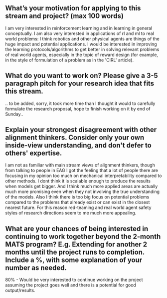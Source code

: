 ## What’s your motivation for applying to this stream and project? (max 100 words)

I am very interested in reinforcement learning and in learning in general conceptually. I am also very interested in applications of rl and ml to real world problems: I think robotics and other physical agents are things of the huge impact and potential applications. I would be interested in improving the learning protocols/algorithms to get better in solving relevant problems of real world agents, especially in the topic of reward design (for example, in the style of formulation of a problem as in the 'CIRL' article). 

## What do you want to work on? Please give a 3-5 paragraph pitch for your research idea that fits this stream.


.. to be added, sorry, it took more time than I thought it would to carefully formulate the research proposal, hope to finish working on it by end of Sunday..

## Explain your strongest disagreement with other alignment thinkers. Consider only your own inside-view understanding, and don't defer to others' expertise.

I am not as familiar with main stream views of alignment thinkers, though from talking to people in EAG I got the feeling that a lot of people there are focusing in my opinion too much on mechanical interpretability compared to other methods. I dont think it is scalable enough to produce the results when models get bigger. And I think much more applied areas are actually much more promising even when they not involving the true understanding of the models. Also I think there is too big focus on potential problems compared to the problems that already exist or can exist in the closest nearest future. For this reason red-teaming and real world agent safety styles of research directions seem to me much more appealing.  


## What are your chances of being interested in continuing to work together beyond the 2-month MATS program? E.g. Extending for another 2 months until the project runs to completion. Include a %, with some explanation of your number as needed.

80% - Would be very interested to continue working on the project assuming the project goes well and there is a potential for good output/results. 



